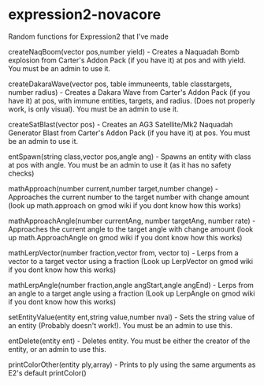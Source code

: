 # expression2-novacore
Random functions for Expression2 that I've made

createNaqBoom(vector pos,number yield) - Creates a Naquadah Bomb explosion from Carter's Addon Pack (if you have it) at pos and with yield. You must be an admin to use it.

createDakaraWave(vector pos, table immuneents, table classtargets, number radius) - Creates a Dakara Wave from Carter's Addon Pack (if you have it) at pos, with immune entities, targets, and radius. (Does not properly work, is only visual). You must be an admin to use it.

createSatBlast(vector pos) - Creates an AG3 Satellite/Mk2 Naquadah Generator Blast from Carter's Addon Pack (if you have it) at pos. You must be an admin to use it.

entSpawn(string class,vector pos,angle ang) - Spawns an entity with class at pos with angle. You must be an admin to use it (as it has no safety checks)

mathApproach(number current,number target,number change) - Approaches the current number to the target number with change amount (look up math.approach on gmod wiki if you dont know how this works)

mathApproachAngle(number currentAng, number targetAng, number rate) - Approaches the current angle to the target angle with change amount (look up math.ApproachAngle on gmod wiki if you dont know how this works)

mathLerpVector(number fraction,vector from, vector to) - Lerps from a vector to a target vector using a fraction (Look up LerpVector on gmod wiki if you dont know how this works)

mathLerpAngle(number fraction,angle angStart,angle angEnd) - Lerps from an angle to a target angle using a fraction (Look up LerpAngle on gmod wiki if you dont know how this works)

setEntityValue(entity ent,string value,number nval) - Sets the string value of an entity (Probably doesn't work!). You must be an admin to use this.

entDelete(entity ent) - Deletes entity. You must be either the creator of the entity, or an admin to use this.

printColorOther(entity ply,array) - Prints to ply using the same arguments as E2's default printColor()
